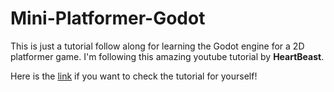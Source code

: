 # Mini-Platformer-Godot
This is just a tutorial follow along for learning the Godot engine for a 2D platformer game. I'm following this amazing youtube tutorial by **HeartBeast**.

Here is the [link]( https://www.youtube.com/watch?v=wETY5_9kFtA&list=PL9FzW-m48fn2jlBu_0DRh7PvAt-GULEmd ) if you want to check the tutorial for yourself!
